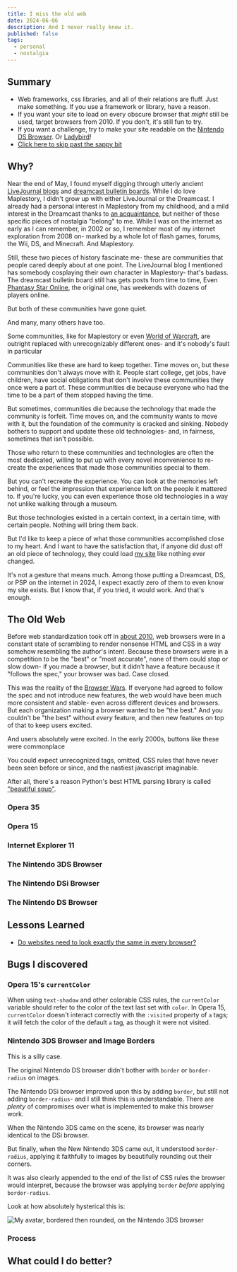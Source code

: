 ```yaml
---
title: I miss the old web
date: 2024-06-06
description: And I never really knew it.
published: false
tags:
  - personal
  - nostalgia
---
```


## Summary

- Web frameworks, css libraries, and all of their relations are fluff. Just make
  something. If you use a framework or library, have a reason.
- If you want your site to load on every obscure browser that _might_ still be
  used, target browsers from 2010. If you don't, it's still fun to try.
- If you want a challenge, try to make your site readable on the
  [Nintendo DS Browser](https://en.wikipedia.org/wiki/Nintendo_DS_Browser). Or
  [Ladybird](https://github.com/LadybirdWebBrowser/ladybird)!
- [Click here to skip past the sappy bit](#the-old-web)

## Why?

Near the end of May, I found myself digging through utterly ancient
[LiveJournal blogs](https://maplestory.livejournal.com/) and
[dreamcast bulletin boards](http://bb.dreampipe.net/). While I do love
Maplestory, I didn't grow up with either LiveJournal or the Dreamcast. I already
had a personal interest in Maplestory from my childhood, and a mild interest in
the Dreamcast thanks to [an acquaintance](https://devurandom.xyz/dc/), but
neither of these specific pieces of nostalgia "belong" to me. While I was on the
internet as early as I can remember, in 2002 or so, I remember most of my
internet exploration from 2008 on- marked by a whole lot of flash games, forums,
the Wii, DS, and Minecraft. And Maplestory.

Still, these two pieces of history fascinate me- these are communities that
people cared deeply about at one point. The LiveJournal blog I mentioned has
somebody cosplaying their own character in Maplestory- that's badass. The
dreamcast bulletin board still has gets posts from time to time, Even
[Phantasy Star Online](https://example.com/), the original one, has weekends
with dozens of players online.

But both of these communities have gone quiet.

And many, many others have too.

Some communities, like for Maplestory or even
[World of Warcraft](https://example.com/), are outright replaced with
unrecognizably different ones- and it's nobody's fault in particular

Communities like these are hard to keep together. Time moves on, but these
communities don't always move with it. People start college, get jobs, have
children, have social obligations that don't involve these communities they once
were a part of. These communities die because everyone who had the time to be a
part of them stopped having the time.

But sometimes, communities die because the technology that made the community is
forfeit. Time moves on, and the community wants to move with it, but the
foundation of the community is cracked and sinking. Nobody bothers to support
and update these old technologies- and, in fairness, sometimes that isn't
possible.

Those who return to these communities and technologies are often the most
dedicated, willing to put up with every novel inconvenience to re-create the
experiences that made those communities special to them.

But you can't recreate the experience. You can look at the memories left behind,
or feel the impression that experience left on the people it mattered to. If
you're lucky, you can even experience those old technologies in a way not unlike
walking through a museum.

But those technologies existed in a certain context, in a certain time, with
certain people. Nothing will bring them back.

But I'd like to keep a piece of what those communities accomplished close to my
heart. And I want to have the satisfaction that, if anyone did dust off an old
piece of technology, they could load [my site](http://mun.la/) like nothing ever
changed.

It's not a gesture that means much. Among those putting a Dreamcast, DS, or PSP
on the internet in 2024, I expect exactly zero of them to even know my site
exists. But I know that, if you tried, it would work. And that's enough.

## The Old Web

Before web standardization took off in [about 2010](https://example.com/), web
browsers were in a constant state of scrambling to render nonsense HTML and CSS
in a way somehow resembling the author's intent. Because these browsers were in
a competition to be the "best" or "most accurate", none of them could stop or
slow down- if you made a browser, but it didn't have a feature because it
"follows the spec," your browser was bad. Case closed.

This was the reality of the [Browser Wars](https://example.com/). If everyone
had agreed to follow the spec and not introduce new features, the web would have
been much more consistent and stable- even across different devices and
browsers. But each organization making a browser wanted to be "the best." And
you couldn't be "the best" without _every_ feature, and then new features on top
of that to keep users excited.

And users absolutely were excited. In the early 2000s, buttons like these were
commonplace

You could expect unrecognized tags, omitted, CSS rules that have never been seen
before or since, and the nastiest javascript imaginable.

After all, there's a reason Python's best HTML parsing library is called
["beautiful soup"](https://example.com/).

### Opera 35

### Opera 15

### Internet Explorer 11

### The Nintendo 3DS Browser

### The Nintendo DSi Browser

### The Nintendo DS Browser

## Lessons Learned

- [Do websites need to look exactly the same in every browser?](https://web.archive.org/web/20230321113908/http://dowebsitesneedtolookexactlythesameineverybrowser.com/)

## Bugs I discovered

### Opera 15's `currentColor`

When using `text-shadow` and other colorable CSS rules, the `currentColor`
variable should refer to the color of the text last set with `color`. In Opera
15, `currentColor` doesn't interact correctly with the `:visited` property of
`a` tags; it will fetch the color of the default `a` tag, as though it were not
visited.

### Nintendo 3DS Browser and Image Borders

This is a silly case.

The original Nintendo DS browser didn't bother with `border` or `border-radius`
on images.

The Nintendo DSi browser improved upon this by adding `border`, but still not
adding `border-radius`- and I still think this is understandable. There are
_plenty_ of compromises over what is implemented to make this browser work.

When the Nintendo 3DS came on the scene, its browser was nearly identical to the
DSi browser.

But finally, when the New Nintendo 3DS came out, it understood `border-radius`,
applying it faithfully to images by beautifully rounding out their corners.

It was also clearly appended to the end of the list of CSS rules the browser
would interpret, because the browser was applying `border` _before_ applying
`border-radius`.

Look at how absolutely hysterical this is:

![My avatar, bordered then rounded, on the Nintendo 3DS browser](https://example.com/)

### Process

## What could I do better?
